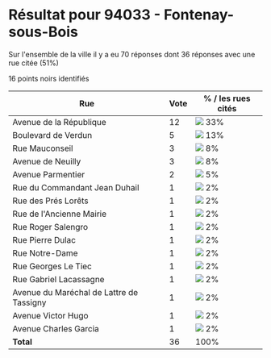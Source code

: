 # Résultat pour 94033 - Fontenay-sous-Bois

Sur l'ensemble de la ville il y a eu 70 réponses dont 36 réponses avec une rue citée (51%)

16 points noirs identifiés

| Rue | Vote | % / les rues cités|
|-----|------|-------------------|
| Avenue de la République | 12 | <img src="../../img/bar_33.gif" />&nbsp;33%|
| Boulevard de Verdun | 5 | <img src="../../img/bar_13.gif" />&nbsp;13%|
| Rue Mauconseil | 3 | <img src="../../img/bar_8.gif" />&nbsp;8%|
| Avenue de Neuilly | 3 | <img src="../../img/bar_8.gif" />&nbsp;8%|
| Avenue Parmentier | 2 | <img src="../../img/bar_5.gif" />&nbsp;5%|
| Rue du Commandant Jean Duhail | 1 | <img src="../../img/bar_2.gif" />&nbsp;2%|
| Rue des Prés Lorêts | 1 | <img src="../../img/bar_2.gif" />&nbsp;2%|
| Rue de l'Ancienne Mairie | 1 | <img src="../../img/bar_2.gif" />&nbsp;2%|
| Rue Roger Salengro | 1 | <img src="../../img/bar_2.gif" />&nbsp;2%|
| Rue Pierre Dulac | 1 | <img src="../../img/bar_2.gif" />&nbsp;2%|
| Rue Notre-Dame | 1 | <img src="../../img/bar_2.gif" />&nbsp;2%|
| Rue Georges Le Tiec | 1 | <img src="../../img/bar_2.gif" />&nbsp;2%|
| Rue Gabriel Lacassagne | 1 | <img src="../../img/bar_2.gif" />&nbsp;2%|
| Avenue du Maréchal de Lattre de Tassigny | 1 | <img src="../../img/bar_2.gif" />&nbsp;2%|
| Avenue Victor Hugo | 1 | <img src="../../img/bar_2.gif" />&nbsp;2%|
| Avenue Charles Garcia | 1 | <img src="../../img/bar_2.gif" />&nbsp;2%|
| **Total** | 36 | 100%|
